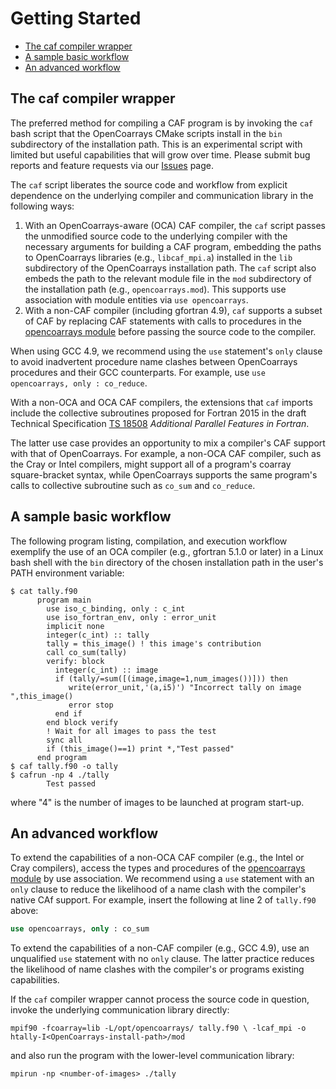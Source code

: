<a name="top"> </a>

[This document is formatted with GitHub-Flavored Markdown.                       ]:#
[For better viewing, including hyperlinks, read it online at                     ]:#
[https://github.com/sourceryinstitute/opencoarrays/blob/master/GETTING_STARTED.md]:#

Getting Started
===============

* [The caf compiler wrapper]
* [A sample basic workflow]
* [An advanced workflow]

The caf compiler wrapper
--------------------------

The preferred method for compiling a CAF program is by invoking the `caf` bash script
that the OpenCoarrays CMake scripts install in the `bin` subdirectory of the installation
path. This is an experimental script with limited but useful capabilities that will
grow over time.  Please submit bug reports and feature requests via our [Issues] page.

The `caf` script liberates the source code and workflow from explicit dependence on the
underlying compiler and communication library in the following ways:

1. With an OpenCoarrays-aware (OCA) CAF compiler, the `caf` script passes the unmodified
   source code to the underlying compiler with the necessary arguments for building a
   CAF program, embedding the paths to OpenCoarrays libraries (e.g., `libcaf_mpi.a`) installed
   in the `lib` subdirectory of the OpenCoarrays installation path.  The `caf` script also
   embeds the path to the relevant module file in the `mod` subdirectory of the installation
   path (e.g., `opencoarrays.mod`).  This supports use association with module entities via
   `use opencoarrays`.
2. With a non-CAF compiler (including gfortran 4.9), `caf` supports a subset of CAF by
   replacing CAF statements with calls to procedures in the [opencoarrays module] before
   passing the source code to the compiler.

When using GCC 4.9, we recommend using the `use` statement's `only` clause to
avoid inadvertent procedure name clashes between OpenCoarrays procedures and their
GCC counterparts.  For example, use `use opencoarrays, only : co_reduce`.

With a non-OCA and OCA CAF compilers, the extensions that `caf` imports include the collective
subroutines proposed for Fortran 2015 in the draft Technical Specification [TS 18508]
_Additional Parallel Features in Fortran_.

The latter use case provides an opportunity to mix a compiler's CAF support with that of OpenCoarrays.
For example, a non-OCA CAF compiler, such as the Cray or Intel compilers, might support all of a
program's coarray square-bracket syntax, while OpenCoarrays supports the same program's calls to
collective subroutine such as `co_sum` and `co_reduce`.

A sample basic workflow
-----------------------

The following program listing, compilation, and execution workflow exemplify
the use of an OCA compiler (e.g., gfortran 5.1.0 or later) in a Linux bash shell
with the `bin` directory of the chosen installation path in the user's PATH
environment variable:

```
$ cat tally.f90
      program main
        use iso_c_binding, only : c_int
        use iso_fortran_env, only : error_unit
        implicit none
        integer(c_int) :: tally
        tally = this_image() ! this image's contribution
        call co_sum(tally)
        verify: block
          integer(c_int) :: image
          if (tally/=sum([(image,image=1,num_images())])) then
             write(error_unit,'(a,i5)') "Incorrect tally on image ",this_image()
             error stop
          end if
        end block verify
        ! Wait for all images to pass the test
        sync all
        if (this_image()==1) print *,"Test passed"
      end program
$ caf tally.f90 -o tally
$ cafrun -np 4 ./tally
        Test passed
```

where "4" is the number of images to be launched at program start-up.

An advanced workflow
--------------------

To extend the capabilities of a non-OCA CAF compiler (e.g., the Intel or Cray compilers),
access the types and procedures of the [opencoarrays module] by use association.  We
recommend using a `use` statement with an `only` clause to reduce the likelihood of a
name clash with the compiler's native CAf support.  For example, insert the following
at line 2 of `tally.f90` above:

```fortran
use opencoarrays, only : co_sum
```

To extend the capabilities of a non-CAF compiler (e.g., GCC 4.9), use an unqualified
`use` statement with no `only` clause.  The latter practice reduces the likelihood of
name clashes with the compiler's or programs existing capabilities.

If the `caf` compiler wrapper cannot process the source code in question, invoke
the underlying communication library directly:

```
mpif90 -fcoarray=lib -L/opt/opencoarrays/ tally.f90 \ -lcaf_mpi -o htally-I<OpenCoarrays-install-path>/mod
```

and also run the program with the lower-level communication library:

```
mpirun -np <number-of-images> ./tally
```

[Hyperlinks]:#

[The caf compiler wrapper]: #the-caf-compiler-wrapper
[A sample basic workflow]: #a-sample-basic-workflow
[An advanced workflow]:  #an-advanced-workflow

[Sourcery Store]: http://www.sourceryinstitute.org/store
[Issues]: https://github.com/sourceryinstitute/opencoarrays/issues
[opencoarrays module]: ./src/extensions/opencoarrays.F90
[GCC]: http://gcc.gnu.org
[TS 18508]: http://isotc.iso.org/livelink/livelink?func=ll&objId=17181227&objAction=Open
[The caf compiler wrapper]: #the-caf-compiler-wrapper
[The cafrun program launcher]: #the-cafrun-program-launcher
